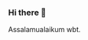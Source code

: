 ### Hi there 👋
Assalamualaikum wbt.

<!--
**hazimmm/hazimmm** is a ✨ _special_ ✨ repository because its `README.md` (this file) appears on your GitHub profile.

- 🔭 I’m currently working on the right path
- 🌱 I’m currently learning how to be a good Muslim
- 👯 I’m looking to collaborate on building our paradise. jk
- 🤔 I’m looking for help with my way of drinking
- 💬 Ask me about nothing
- 📫 How to reach me: imranhazim35@gmail.com
- 😄 Pronouns: Boss
- ⚡ Fun fact: i love smiling
-->
